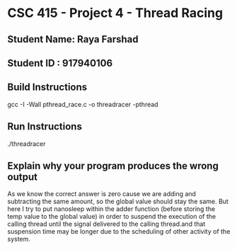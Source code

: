 # CSC 415 - Project 4 - Thread Racing

## Student Name: Raya Farshad

## Student ID :  917940106

## Build Instructions
gcc -I -Wall pthread_race.c -o threadracer -pthread
## Run Instructions
./threadracer
## Explain why your program produces the wrong output
As we know the correct answer is zero cause we are adding and subtracting the same amount, so the global value should stay the same. But here I try to put nanosleep within the adder function (before storing the temp value to the global value) in order to suspend the execution of the calling thread until the signal delivered to the calling thread.and that suspension time may be longer due to the scheduling of other activity of the system.
